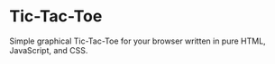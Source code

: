 # Tic-Tac-Toe
Simple graphical Tic-Tac-Toe for your browser written in pure HTML, JavaScript, and CSS.
